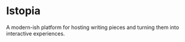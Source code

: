 # Istopia
A modern-ish platform for hosting writing pieces and turning them into interactive experiences.